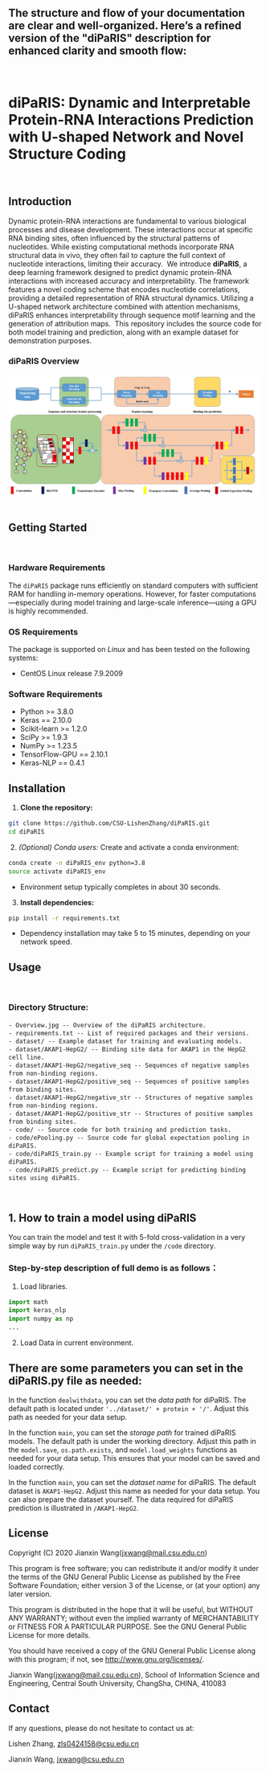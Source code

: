 The structure and flow of your documentation are clear and well-organized. Here’s a refined version of the "diPaRIS" description for enhanced clarity and smooth flow:
﻿
---
﻿
# diPaRIS: Dynamic and Interpretable Protein-RNA Interactions Prediction with U-shaped Network and Novel Structure Coding
﻿
## Introduction
Dynamic protein-RNA interactions are fundamental to various biological processes and disease development. These interactions occur at specific RNA binding sites, often influenced by the structural patterns of nucleotides. While existing computational methods incorporate RNA structural data in vivo, they often fail to capture the full context of nucleotide interactions, limiting their accuracy.
﻿
We introduce **diPaRIS**, a deep learning framework designed to predict dynamic protein-RNA interactions with increased accuracy and interpretability. The framework features a novel coding scheme that encodes nucleotide correlations, providing a detailed representation of RNA structural dynamics. Utilizing a U-shaped network architecture combined with attention mechanisms, diPaRIS enhances interpretability through sequence motif learning and the generation of attribution maps.
﻿
This repository includes the source code for both model training and prediction, along with an example dataset for demonstration purposes.
﻿
### diPaRIS Overview
![alt text](https://github.com/CSU-LishenZhang/diPaRIS/blob/main/Overview.jpg)
﻿
## Getting Started
﻿
### Hardware Requirements
The `diPaRIS` package runs efficiently on standard computers with sufficient RAM for handling in-memory operations. However, for faster computations—especially during model training and large-scale inference—using a GPU is highly recommended.
﻿
### OS Requirements
The package is supported on *Linux* and has been tested on the following systems:
- CentOS Linux release 7.9.2009
﻿
### Software Requirements
- Python >= 3.8.0
- Keras == 2.10.0
- Scikit-learn >= 1.2.0
- SciPy >= 1.9.3
- NumPy >= 1.23.5
- TensorFlow-GPU == 2.10.1
- Keras-NLP == 0.4.1
﻿
## Installation
1. **Clone the repository:**
```bash
git clone https://github.com/CSU-LishenZhang/diPaRIS.git
cd diPaRIS
```
﻿
2. *(Optional) Conda users:* Create and activate a conda environment:
```bash
conda create -n diPaRIS_env python=3.8
source activate diPaRIS_env
```
- Environment setup typically completes in about 30 seconds.
﻿
3. **Install dependencies:**
```bash
pip install -r requirements.txt
```
- Dependency installation may take 5 to 15 minutes, depending on your network speed.
﻿
## Usage
﻿
### Directory Structure:
```
- Overview.jpg -- Overview of the diPaRIS architecture.
- requirements.txt -- List of required packages and their versions.
- dataset/ -- Example dataset for training and evaluating models.
- dataset/AKAP1-HepG2/ -- Binding site data for AKAP1 in the HepG2 cell line.
- dataset/AKAP1-HepG2/negative_seq -- Sequences of negative samples from non-binding regions.
- dataset/AKAP1-HepG2/positive_seq -- Sequences of positive samples from binding sites.
- dataset/AKAP1-HepG2/negative_str -- Structures of negative samples from non-binding regions.
- dataset/AKAP1-HepG2/positive_str -- Structures of positive samples from binding sites.
- code/ -- Source code for both training and prediction tasks.
- code/ePooling.py -- Source code for global expectation pooling in diPaRIS.
- code/diPaRIS_train.py -- Example script for training a model using diPaRIS.
- code/diPaRIS_predict.py -- Example script for predicting binding sites using diPaRIS.
```
﻿  
##  1. How to train a model using diPaRIS
You can train the model and test it with 5-fold cross-validation in a very simple way by run `diPaRIS_train.py` under the `/code` directory.
### Step-by-step description of full demo is as follows：
1. Load libraries.
```python
import math
import keras_nlp
import numpy as np
...
```
2. Load Data in current environment.


## There are some parameters you can set in the diPaRIS.py file as needed:
In the function `dealwithdata`, you can set the *data path* for diPaRIS. The default path is located under `'../dataset/' + protein + '/'`. Adjust this path as needed for your data setup. 

In the function `main`, you can set the *storage path* for trained diPaRIS models. The default path is under the working directory. Adjust this path in the `model.save`, `os.path.exists`, and `model.load_weights` functions as needed for your data setup. This ensures that your model can be saved and loaded correctly.

In the function `main`, you can set the *dataset name* for diPaRIS. The default dataset is `AKAP1-HepG2`. Adjust this name as needed for your data setup. You can also prepare the dataset yourself. The data required for diPaRIS prediction is illustrated in `/AKAP1-HepG2`.

## License

Copyright (C) 2020 Jianxin Wang(jxwang@mail.csu.edu.cn)

This program is free software; you can redistribute it and/or modify it under the terms of the GNU General Public License as published by the Free Software Foundation; either version 3 of the License, or (at your option) any later version.

This program is distributed in the hope that it will be useful, but WITHOUT ANY WARRANTY; without even the implied warranty of MERCHANTABILITY or FITNESS FOR A PARTICULAR PURPOSE. See the GNU General Public License for more details.

You should have received a copy of the GNU General Public License along with this program; if not, see <http://www.gnu.org/licenses/>.

Jianxin Wang(jxwang@mail.csu.edu.cn), School of Information Science and Engineering, Central South University, ChangSha, CHINA, 410083

## Contact

If any questions, please do not hesitate to contact us at:

Lishen Zhang, zls0424158@csu.edu.cn

Jianxin Wang, jxwang@csu.edu.cn
